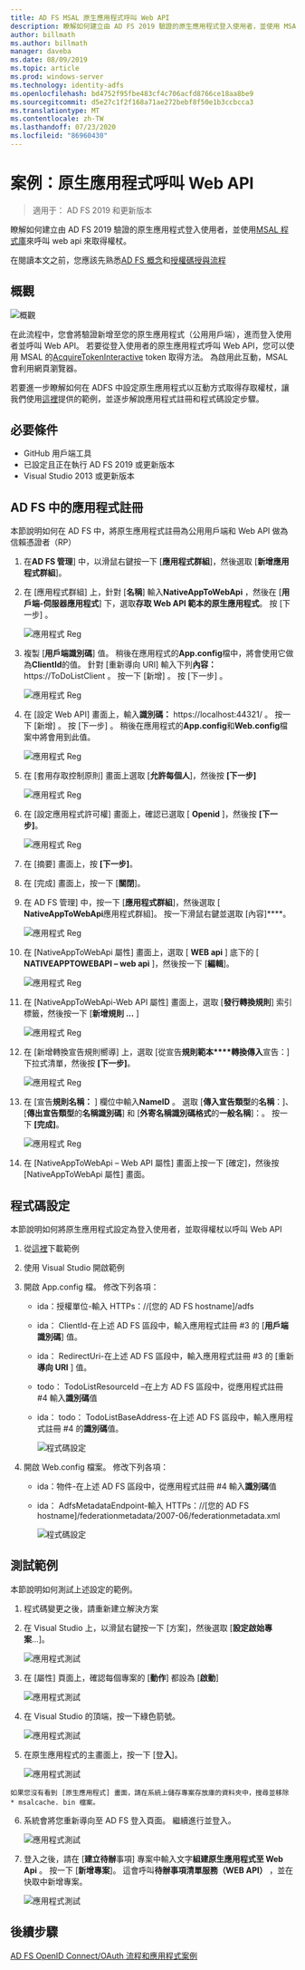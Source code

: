 ```yaml
---
title: AD FS MSAL 原生應用程式呼叫 Web API
description: 瞭解如何建立由 AD FS 2019 驗證的原生應用程式登入使用者，並使用 MSAL 程式庫來呼叫 web Api 來取得權杖。
author: billmath
ms.author: billmath
manager: daveba
ms.date: 08/09/2019
ms.topic: article
ms.prod: windows-server
ms.technology: identity-adfs
ms.openlocfilehash: bd4752f95fbe483cf4c706acfd8766ce18aa8be9
ms.sourcegitcommit: d5e27c1f2f168a71ae272bebf8f50e1b3ccbcca3
ms.translationtype: MT
ms.contentlocale: zh-TW
ms.lasthandoff: 07/23/2020
ms.locfileid: "86960430"
---
```

# <a name="scenario-native-app-calling-web-api"></a>案例：原生應用程式呼叫 Web API 
>適用于： AD FS 2019 和更新版本 
 
瞭解如何建立由 AD FS 2019 驗證的原生應用程式登入使用者，並使用[MSAL 程式庫](https://github.com/AzureAD/microsoft-authentication-library-for-dotnet/wiki)來呼叫 web api 來取得權杖。  
 
在閱讀本文之前，您應該先熟悉[AD FS 概念](../ad-fs-openid-connect-oauth-concepts.md)和[授權碼授與流程](../../overview/ad-fs-openid-connect-oauth-flows-scenarios.md#authorization-code-grant-flow)
 
## <a name="overview"></a>概觀 
 
 ![概觀](media/adfs-msal-native-app-web-api/native1.png)

在此流程中，您會將驗證新增至您的原生應用程式（公用用戶端），進而登入使用者並呼叫 Web API。 若要從登入使用者的原生應用程式呼叫 Web API，您可以使用 MSAL 的[AcquireTokenInteractive](/dotnet/api/microsoft.identity.client.ipublicclientapplication.acquiretokeninteractive?view=azure-dotnet#Microsoft_Identity_Client_IPublicClientApplication_AcquireTokenInteractive_System_Collections_Generic_IEnumerable_System_String__) token 取得方法。 為啟用此互動，MSAL 會利用網頁瀏覽器。 

 
若要進一步瞭解如何在 ADFS 中設定原生應用程式以互動方式取得存取權杖，讓我們使用[這裡](https://github.com/microsoft/adfs-sample-msal-dotnet-native-to-webapi)提供的範例，並逐步解說應用程式註冊和程式碼設定步驟。  
 

## <a name="pre-requisites"></a>必要條件 


- GitHub 用戶端工具 
- 已設定且正在執行 AD FS 2019 或更新版本 
- Visual Studio 2013 或更新版本 
 

## <a name="app-registration-in-ad-fs"></a>AD FS 中的應用程式註冊 
本節說明如何在 AD FS 中，將原生應用程式註冊為公用用戶端和 Web API 做為信賴憑證者（RP） 

  1. 在**AD FS 管理**] 中，以滑鼠右鍵按一下 [**應用程式群組**]，然後選取 [**新增應用程式群組**]。   
  
  2. 在 [應用程式群組] 上，針對 [**名稱**] 輸入**NativeAppToWebApi** ，然後在 [**用戶端-伺服器應用程式**] 下，選取**存取 Web API 範本的原生應用程式**。 按 [下一步]  。  
  
      ![應用程式 Reg](media/adfs-msal-native-app-web-api/native2.png)  

  3. 複製 [**用戶端識別碼**] 值。 稍後在應用程式的**App.config**檔中，將會使用它做為**ClientId**的值。 針對 [重新導向 URI] 輸入下列**內容：** https://ToDoListClient 。 按一下 [新增] 。 按 [下一步]  。  
 
     ![應用程式 Reg](media/adfs-msal-native-app-web-api/native3.png) 

  4. 在 [設定 Web API] 畫面上，輸入**識別碼：** https://localhost:44321/ 。 按一下 [新增] 。 按 [下一步]  。 稍後在應用程式的**App.config**和**Web.config**檔案中將會用到此值。
 
     ![應用程式 Reg](media/adfs-msal-native-app-web-api/native4.png)   
  
  5. 在 [套用存取控制原則] 畫面上選取 [**允許每個人**]，然後按 **[下一步]** 
  
     ![應用程式 Reg](media/adfs-msal-native-app-web-api/native5.png)   
  
  6. 在 [設定應用程式許可權] 畫面上，確認已選取 [ **Openid** ]，然後按 **[下一步]**。  
     
     ![應用程式 Reg](media/adfs-msal-native-app-web-api/native6.png) 

  7. 在 [摘要] 畫面上，按 **[下一步]**。
  
  8. 在 [完成] 畫面上，按一下 [**關閉**]。 
  
  9. 在 AD FS 管理] 中，按一下 [**應用程式群組**]，然後選取 [ **NativeAppToWebApi**應用程式群組]。 按一下滑鼠右鍵並選取 [內容]****。
  
      ![應用程式 Reg](media/adfs-msal-native-app-web-api/native7.png)

  10. 在 [NativeAppToWebApi 屬性] 畫面上，選取 [ **WEB api** ] 底下的 [ **NATIVEAPPTOWEBAPI – web api** ]，然後按一下 [**編輯**]。 
  
      ![應用程式 Reg](media/adfs-msal-native-app-web-api/native8.png) 

  11. 在 [NativeAppToWebApi-Web API 屬性] 畫面上，選取 [**發行轉換規則**] 索引標籤，然後按一下 [**新增規則 ...** ] 
  
      ![應用程式 Reg](media/adfs-msal-native-app-web-api/native9.png) 

  12. 在 [新增轉換宣告規則嚮導] 上，選取 [從宣告**規則範本****轉換傳入**宣告：] 下拉式清單，然後按 **[下一步]**。  
  
      ![應用程式 Reg](media/adfs-msal-native-app-web-api/native10.png) 

  13. 在 [宣告**規則名稱：** ] 欄位中輸入**NameID** 。 選取 [**傳入宣告類型**的**名稱**：]、[**傳出宣告類型**的**名稱識別碼**] 和 [**外寄名稱識別碼格式**的**一般名稱**]：。 按一下 **[完成]**。
  
      ![應用程式 Reg](media/adfs-msal-native-app-web-api/native11.png) 

  14. 在 [NativeAppToWebApi – Web API 屬性] 畫面上按一下 [確定]，然後按 [NativeAppToWebApi 屬性] 畫面。  
 
## <a name="code-configuration"></a>程式碼設定 
本節說明如何將原生應用程式設定為登入使用者，並取得權杖以呼叫 Web API 

1. 從[這裡](https://github.com/microsoft/adfs-sample-msal-dotnet-native-to-webapi)下載範例 

2. 使用 Visual Studio 開啟範例 

3. 開啟 App.config 檔。 修改下列各項： 
   - ida：授權單位-輸入 HTTPs：//[您的 AD FS hostname]/adfs
   - ida： ClientId-在上述 AD FS 區段中，輸入應用程式註冊 #3 的 [**用戶端識別碼**] 值。 
   - ida： RedirectUri-在上述 AD FS 區段中，輸入應用程式註冊 #3 的 [重新**導向 URI** ] 值。
   - todo： TodoListResourceId –在上方 AD FS 區段中，從應用程式註冊 #4 輸入**識別碼**值 
   - ida： todo： TodoListBaseAddress-在上述 AD FS 區段中，輸入應用程式註冊 #4 的**識別碼**值。 
 
     ![程式碼設定](media/adfs-msal-native-app-web-api/native12.png)

 4. 開啟 Web.config 檔案。 修改下列各項： 
    - ida：物件-在上述 AD FS 區段中，從應用程式註冊 #4 輸入**識別碼**值 
    - ida： AdfsMetadataEndpoint-輸入 HTTPs：//[您的 AD FS hostname]/federationmetadata/2007-06/federationmetadata.xml 
    
      ![程式碼設定](media/adfs-msal-native-app-web-api/native13.png)
 
  
## <a name="test-the-sample"></a>測試範例 
本節說明如何測試上述設定的範例。 

  1. 程式碼變更之後，請重新建立解決方案 
 
  2. 在 Visual Studio 上，以滑鼠右鍵按一下 [方案]，然後選取 [**設定啟始專案**...]。  
 
     ![應用程式測試](media/adfs-msal-native-app-web-api/native14.png)

  3. 在 [屬性] 頁面上，確認每個專案的 [**動作**] 都設為 [**啟動**] 
      
     ![應用程式測試](media/adfs-msal-native-app-web-api/native15.png)

  4. 在 Visual Studio 的頂端，按一下綠色箭號。  
 
     ![應用程式測試](media/adfs-msal-native-app-web-api/native16.png)

  5. 在原生應用程式的主畫面上，按一下 [登**入**]。  
  
     ![應用程式測試](media/adfs-msal-native-app-web-api/native17.png)

    如果您沒有看到 [原生應用程式] 畫面，請在系統上儲存專案存放庫的資料夾中，搜尋並移除 * msalcache. bin 檔案。 

  6. 系統會將您重新導向至 AD FS 登入頁面。 繼續進行並登入。 
  
      ![應用程式測試](media/adfs-msal-native-app-web-api/native18.png)

  7. 登入之後，請在 [**建立待辦**事項] 專案中輸入文字**組建原生應用程式至 Web Api** 。 按一下 [**新增專案**]。  這會呼叫**待辦事項清單服務（WEB API）** ，並在快取中新增專案。 
    
       ![應用程式測試](media/adfs-msal-native-app-web-api/native19.png)
 
## <a name="next-steps"></a>後續步驟
[AD FS OpenID Connect/OAuth 流程和應用程式案例](../../overview/ad-fs-openid-connect-oauth-flows-scenarios.md)
 
